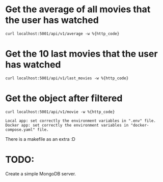 
# Get the average of all movies that the user has watched
```
curl localhost:5001/api/v1/average -w %{http_code}
```
# Get the 10 last movies that the user has watched
```
curl localhost:5001/api/v1/last_movies -w %{http_code}
```
# Get the object after filtered
```
curl localhost:5001/api/v1/movie -w %{http_code}
```
```
Local app: set correctly the environment variables in ".env" file.
Docker app: set correctly the environment variables in "docker-compose.yaml" file.
```
There is a makefile as an extra :D

# TODO:
Create a simple MongoDB server.

